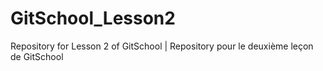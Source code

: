 # GitSchool_Lesson2
Repository for Lesson 2 of GitSchool | Repository pour le deuxième leçon de GitSchool
